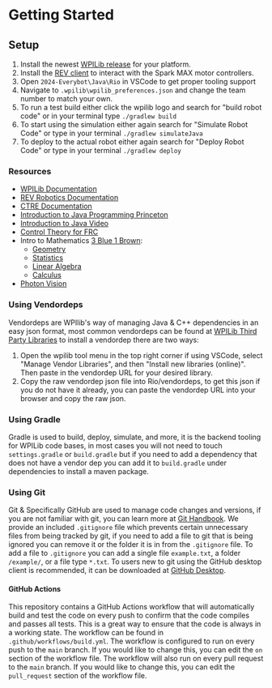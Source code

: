 # Getting Started

## Setup
1. Install the newest [WPILib release](https://github.com/wpilibsuite/allwpilib/releases) for your platform.
2. Install the [REV client](https://docs.revrobotics.com/rev-hardware-client/) to interact with the Spark MAX motor 
controllers.
3. Open `2024-Everybot\Java\Rio` in VSCode to get proper tooling support
4. Navigate to `.wpilib\wpilib_preferences.json` and change the team number to match your own.
5. To run a test build either click the wpilib logo and search for "build robot code" or in your terminal type 
`./gradlew build`
6. To start using the simulation either again search for "Simulate Robot Code" or type in your terminal
`./gradlew simulateJava`
7. To deploy to the actual robot either again search for "Deploy Robot Code" or type in your terminal
`./gradlew deploy`

### Resources
- [WPILib Documentation](https://docs.wpilib.org/en/stable/)
- [REV Robotics Documentation](https://docs.revrobotics.com/)
- [CTRE Documentation](https://phoenix-documentation.readthedocs.io/en/latest/index.html)
- [Introduction to Java Programming Princeton](https://introcs.cs.princeton.edu/java/home/)
- [Introduction to Java Video](https://www.youtube.com/watch?v=A74TOX803D0&t)
- [Control Theory for FRC](https://controls-in-frc.link/)
- Intro to Mathematics [3 Blue 1 Brown](https://www.youtube.com/@3blue1brown): 
  - [Geometry](https://www.youtube.com/watch?v=GNcFjFmqEc8&list=PLZHQObOWTQDMXMi3bUMThGdYqos36X_lA)
  - [Statistics](https://www.youtube.com/watch?v=8idr1WZ1A7Q&list=PL0t49HdSsmyZHmM96zyRCf79kSBnb9RRH)
  - [Linear Algebra](https://www.youtube.com/watch?v=kjBOesZCoqc&list=PL0-GT3co4r2y2YErbmuJw2L5tW4Ew2O5B)
  - [Calculus](https://www.youtube.com/watch?v=WUvTyaaNkzM&list=PLZHQObOWTQDMsr9K-rj53DwVRMYO3t5Yr)
- [Photon Vision](https://docs.photonvision.org/en/latest/)

### Using Vendordeps
Vendordeps are WPIlib's way of managing Java & C++ dependencies in an easy json format, most common vendordeps can be
found at [WPILib Third Party Libraries](https://docs.wpilib.org/en/stable/docs/software/vscode-overview/3rd-party-libraries.html)
to install a vendordep there are two ways: 
1. Open the wpilib tool menu in the top right corner if using VSCode, select "Manage Vendor Libraries", and then 
"Install new libraries (online)". Then paste in the vendordep URL for your desired library.
2. Copy the raw vendordep json file into Rio/vendordeps, to get this json if you do not have it already, you can paste
the vendordep URL into your browser and copy the raw json.

### Using Gradle
Gradle is used to build, deploy, simulate, and more, it is the backend tooling for WPILib code bases, in most cases you
will not need to touch `settings.gradle` or `build.gradle` but if you need to add a dependency that does not have a 
vendor dep you can add it to `build.gradle` under dependencies to install a maven package.

### Using Git
Git & Specifically GitHub are used to manage code changes and versions, if you are not familiar with git, you can learn
more at [Git Handbook](https://guides.github.com/introduction/git-handbook/). We provide an included `.gitignore` file
which prevents certain unnecessary files from being tracked by git, if you need to add a file to git that is being 
ignored you can remove it or the folder it is in from the `.gitignore` file. To add a file to `.gitignore` you can
add a single file `example.txt`, a folder `/example/`, or a file type `*.txt`. To users new to git using the GitHub 
desktop client is recommended, it can be downloaded at [GitHub Desktop](https://desktop.github.com/).

#### GitHub Actions
This repository contains a GitHub Actions workflow that will automatically build and test the code on every push to 
confirm that the code compiles and passes all tests. This is a great way to ensure that the code is always in a working
state. The workflow can be found in `.github/workflows/build.yml`. The workflow is configured to run on every push to
the `main` branch. If you would like to change this, you can edit the `on` section of the workflow file. The workflow
will also run on every pull request to the `main` branch. If you would like to change this, you can edit the 
`pull_request` section of the workflow file.